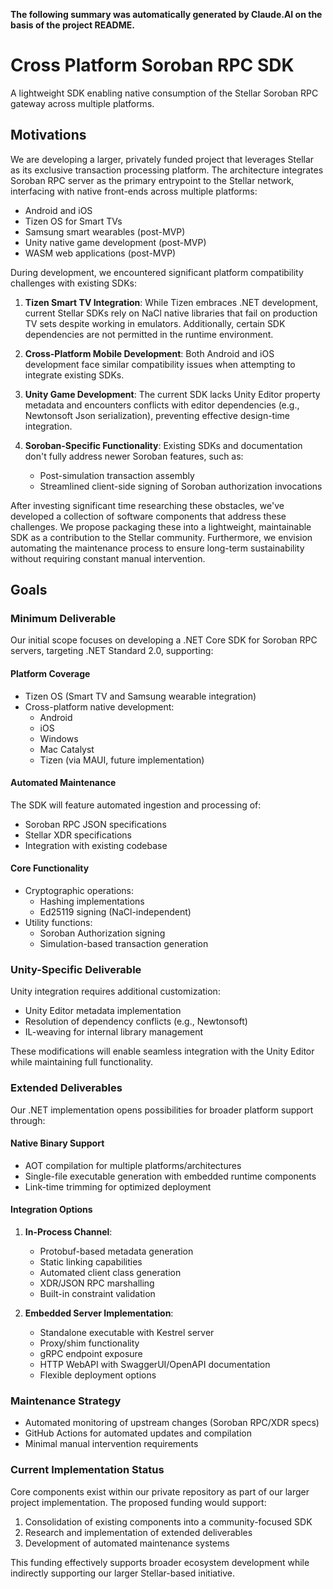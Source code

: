 **The following summary was automatically generated by Claude.AI on the basis of the project README.**
# Cross Platform Soroban RPC SDK

A lightweight SDK enabling native consumption of the Stellar Soroban RPC gateway across multiple platforms.

## Motivations
We are developing a larger, privately funded project that leverages Stellar as its exclusive transaction processing platform. The architecture integrates Soroban RPC server as the primary entrypoint to the Stellar network, interfacing with native front-ends across multiple platforms:
- Android and iOS 
- Tizen OS for Smart TVs
- Samsung smart wearables (post-MVP)
- Unity native game development (post-MVP)
- WASM web applications (post-MVP)

During development, we encountered significant platform compatibility challenges with existing SDKs:

1. **Tizen Smart TV Integration**: While Tizen embraces .NET development, current Stellar SDKs rely on NaCl native libraries that fail on production TV sets despite working in emulators. Additionally, certain SDK dependencies are not permitted in the runtime environment.

2. **Cross-Platform Mobile Development**: Both Android and iOS development face similar compatibility issues when attempting to integrate existing SDKs.

3. **Unity Game Development**: The current SDK lacks Unity Editor property metadata and encounters conflicts with editor dependencies (e.g., Newtonsoft Json serialization), preventing effective design-time integration.

4. **Soroban-Specific Functionality**: Existing SDKs and documentation don't fully address newer Soroban features, such as:
   - Post-simulation transaction assembly
   - Streamlined client-side signing of Soroban authorization invocations

After investing significant time researching these obstacles, we've developed a collection of software components that address these challenges. We propose packaging these into a lightweight, maintainable SDK as a contribution to the Stellar community. Furthermore, we envision automating the maintenance process to ensure long-term sustainability without requiring constant manual intervention.

## Goals

### Minimum Deliverable
Our initial scope focuses on developing a .NET Core SDK for Soroban RPC servers, targeting .NET Standard 2.0, supporting:

#### Platform Coverage
- Tizen OS (Smart TV and Samsung wearable integration)
- Cross-platform native development:
  - Android
  - iOS
  - Windows
  - Mac Catalyst
  - Tizen (via MAUI, future implementation)

#### Automated Maintenance
The SDK will feature automated ingestion and processing of:
- Soroban RPC JSON specifications
- Stellar XDR specifications
- Integration with existing codebase

#### Core Functionality
- Cryptographic operations:
  - Hashing implementations
  - Ed25119 signing (NaCl-independent)
- Utility functions:
  - Soroban Authorization signing
  - Simulation-based transaction generation

### Unity-Specific Deliverable
Unity integration requires additional customization:
- Unity Editor metadata implementation
- Resolution of dependency conflicts (e.g., Newtonsoft)
- IL-weaving for internal library management

These modifications will enable seamless integration with the Unity Editor while maintaining full functionality.

### Extended Deliverables
Our .NET implementation opens possibilities for broader platform support through:

#### Native Binary Support
- AOT compilation for multiple platforms/architectures
- Single-file executable generation with embedded runtime components
- Link-time trimming for optimized deployment

#### Integration Options
1. **In-Process Channel**:
   - Protobuf-based metadata generation
   - Static linking capabilities
   - Automated client class generation
   - XDR/JSON RPC marshalling
   - Built-in constraint validation

2. **Embedded Server Implementation**:
   - Standalone executable with Kestrel server
   - Proxy/shim functionality
   - gRPC endpoint exposure
   - HTTP WebAPI with SwaggerUI/OpenAPI documentation
   - Flexible deployment options

### Maintenance Strategy
- Automated monitoring of upstream changes (Soroban RPC/XDR specs)
- GitHub Actions for automated updates and compilation
- Minimal manual intervention requirements

### Current Implementation Status
Core components exist within our private repository as part of our larger project implementation. The proposed funding would support:
1. Consolidation of existing components into a community-focused SDK
2. Research and implementation of extended deliverables
3. Development of automated maintenance systems

This funding effectively supports broader ecosystem development while indirectly supporting our larger Stellar-based initiative.